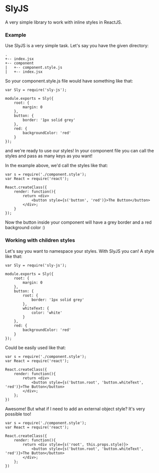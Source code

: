 # SlyJS

A  very simple library to work with inline styles in ReactJS.

### Example

Use SlyJS is a very simple task. Let's say you have the given directory:

```
.
+-- index.jsx
+-- component
|   +-- component.style.js
|   +-- index.jsx
```

So your component.style.js file would have something like that:
```
var Sly = require('sly-js');

module.exports = Sly({
	root: {
		margin: 0
	},
	button: {
		border: '1px solid grey'
	},
	red: {
		backgroundColor: 'red'
	}
});
```

and we're ready to use our styles! In your component file you can call the styles and pass as many keys as you want!

In the example above, we'd call the styles like that:
```
var s = require('./component.style');
var React = require('react');

React.createClass({
	render: function(){
		return <div>
			<button style={s('button', 'red')}>The Button</button>
		</div>;
	}
});
```

Now the button inside your component will have a grey border and a red background color :)

### Working with children styles

Let's say you want to namespace your styles. With SlyJS you can! A style like that:
```
var Sly = require('sly-js');

module.exports = Sly({
	root: {
		margin: 0
	},
	button: {
		root: {
			border: '1px solid grey'
		},
		whiteText: {
			color: 'white'
		}
	},
	red: {
		backgroundColor: 'red'
	}
});
```

Could be easily used like that:
```
var s = require('./component.style');
var React = require('react');

React.createClass({
	render: function(){
		return <div>
			<button style={s('button.root', 'button.whiteText', 'red')}>The Button</button>
		</div>;
	};
})
```

Awesome! But what if I need to add an external object style? It's very possible too!
```
var s = require('./component.style');
var React = require('react');

React.createClass({
	render: function(){
		return <div style={s('root', this.props.style)}>
			<button style={s('button.root', 'button.whiteText', 'red')}>The Button</button>
		</div>;
	};
})
```
